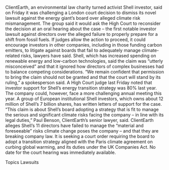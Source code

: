 ClientEarth, an environmental law charity turned activist Shell investor, said on Friday it was challenging a London court decision to dismiss its novel lawsuit against the energy giant’s board over alleged climate risk mismanagement.
The group said it would ask the High Court to reconsider the decision at an oral hearing about the case – the first notable investor lawsuit against directors over the alleged failure to properly prepare for a shift from fossil fuels.
If judges allow the action to proceed, it could encourage investors in other companies, including in those funding carbon emitters, to litigate against boards that fail to adequately manage climate-related risks, lawyers have said.
Shell, which has increased spending on renewable energy and low-carbon technologies, said the claim was “utterly misconceived” and that it ignored how directors of complex businesses had to balance competing considerations.
“We remain confident that permission to bring the claim should not be granted and that the court will stand by its ruling,” a spokesperson said.
A High Court judge last Friday noted that investor support for Shell’s energy transition strategy was 80% last year.
The company could, however, face a more challenging annual meeting this year.
A group of European institutional Shell investors, which owns about 12 million of Shell’s 7 billion shares, has written letters of support for the case.
“This claim is about Shell’s board adopting a strategy that is fit to manage the serious and significant climate risks facing the company – in line with its legal duties,” Paul Benson, ClientEarth’s senior lawyer, said.
ClientEarth alleges Shell’s 11 directors have failed to manage the “material and foreseeable” risks climate change poses the company – and that they are breaking company law.
It is seeking a court order requiring the board to adopt a transition strategy aligned with the Paris climate agreement on curbing global warming, and its duties under the UK Companies Act.
No date for the court hearing was immediately available.

Topics
Lawsuits

